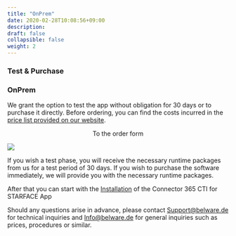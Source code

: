 ```yaml
---
title: "OnPrem"
date: 2020-02-28T10:08:56+09:00
description: 
draft: false
collapsible: false
weight: 2
---
```

### Test & Purchase

### OnPrem

We grant the option to test the app without obligation for 30 days or to purchase it directly. 
Before ordering, you can find the costs incurred in the [price list provided on our website](https://www.belware.de/preise?lang=en).  

<p style="text-align: center;">
To the order form
</p>

[<img src="/images/apps/Forms_CTI.png">](https://forms.office.com/Pages/ResponsePage.aspx?id=wbg8p1B5wk60E37fEWJ6gK10RbLPyuxOs2bKXXZxm8JUM0tNOEJVMlIxUkpOQzJTN0owME5OV0wwNy4u)

If you wish a test phase, you will receive the necessary runtime packages from us for a test period of 30 days.
If you wish to purchase the software immediately, we will provide you with the necessary runtime packages. 

After that you can start with the [Installation](/en-us/apps/cti-for-starface/first-steps/installation/) of the Connector 365 CTI for STARFACE App

Should any questions arise in advance, please contact Support@belware.de for technical inquiries and Info@belware.de for general inquiries such as prices, procedures or similar.